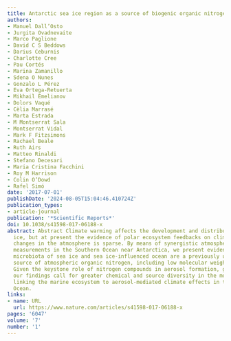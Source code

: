 ```yaml
---
title: Antarctic sea ice region as a source of biogenic organic nitrogen in aerosols
authors:
- Manuel Dall’Osto
- Jurgita Ovadnevaite
- Marco Paglione
- David C S Beddows
- Darius Ceburnis
- Charlotte Cree
- Pau Cortés
- Marina Zamanillo
- Sdena O Nunes
- Gonzalo L Pérez
- Eva Ortega-Retuerta
- Mikhail Emelianov
- Dolors Vaqué
- Cèlia Marrasé
- Marta Estrada
- M Montserrat Sala
- Montserrat Vidal
- Mark F Fitzsimons
- Rachael Beale
- Ruth Airs
- Matteo Rinaldi
- Stefano Decesari
- Maria Cristina Facchini
- Roy M Harrison
- Colin O’Dowd
- Rafel Simó
date: '2017-07-01'
publishDate: '2024-08-05T15:04:46.410724Z'
publication_types:
- article-journal
publication: '*Scientific Reports*'
doi: 10.1038/s41598-017-06188-x
abstract: Abstract Climate warming affects the development and distribution of sea
  ice, but at present the evidence of polar ecosystem feedbacks on climate through
  changes in the atmosphere is sparse. By means of synergistic atmospheric and oceanic
  measurements in the Southern Ocean near Antarctica, we present evidence that the
  microbiota of sea ice and sea ice-influenced ocean are a previously unknown significant
  source of atmospheric organic nitrogen, including low molecular weight alkyl-amines.
  Given the keystone role of nitrogen compounds in aerosol formation, growth and neutralization,
  our findings call for greater chemical and source diversity in the modelling efforts
  linking the marine ecosystem to aerosol-mediated climate effects in the Southern
  Ocean.
links:
- name: URL
  url: https://www.nature.com/articles/s41598-017-06188-x
pages: '6047'
volume: '7'
number: '1'
---
```

